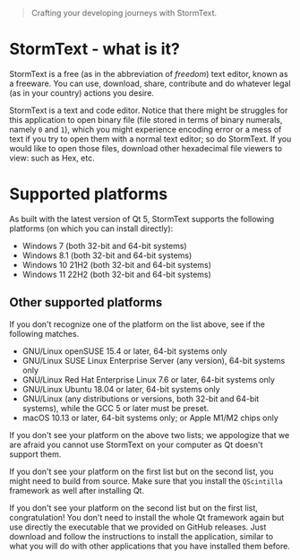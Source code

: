 > Crafting your developing journeys with StormText.

# StormText - what is it?
StormText is a free \(as in the abbreviation of *freedom*\) text editor, known as
a freeware. You can use, download, share, contribute and do whatever legal (as in
your country) actions you desire.

StormText is a text and code editor. Notice that there might be struggles for this
application to open binary file \(file stored in terms of binary numerals, namely `0`
and `1`\), which you might experience encoding error or a mess of text if you try to
open them with a normal text editor; so do StormText. If you would like to open those
files, download other hexadecimal file viewers to view: such as Hex, etc.

# Supported platforms
As built with the latest version of Qt 5, StormText supports the following platforms
\(on which you can install directly\):

 * Windows 7 \(both 32-bit and 64-bit systems\)
 * Windows 8.1 \(both 32-bit and 64-bit systems\)
 * Windows 10 21H2 \(both 32-bit and 64-bit systems\)
 * Windows 11 22H2 \(both 32-bit and 64-bit systems\)

## Other supported platforms
If you don't recognize one of the platform on the list above, see if the following
matches.
 * GNU/Linux openSUSE 15.4 or later, 64-bit systems only
 * GNU/Linux SUSE Linux Enterprise Server \(any version\), 64-bit systems only
 * GNU/Linux Red Hat Enterprise Linux 7.6 or later, 64-bit systems only
 * GNU/Linux Ubuntu 18.04 or later, 64-bit systems only
 * GNU/Linux \(any distributions or versions, both 32-bit and 64-bit systems\), while the GCC 5 or later must be preset.
 * macOS 10.13 or later, 64-bit systems only; or Apple M1/M2 chips only

If you don't see your platform on the above two lists; we appologize that we are afraid you
cannot use StormText on your computer as Qt doesn't support them.

If you don't see your platform on the first list but on the second list, you might need
to build from source. Make sure that you install the `QScintilla` framework as well after
installing Qt.

If you don't see your platform on the second list but on the first list, congratulation!
You don't need to install the whole Qt framework again but use directly the executable
that we provided on GitHub releases. Just download and follow the instructions to install
the application, similar to what you will do with other applications that you have installed
them before.
